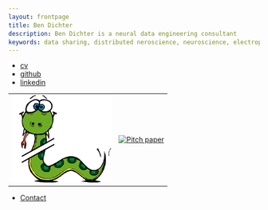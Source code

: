 ```yaml
---
layout: frontpage
title: Ben Dichter
description: Ben Dichter is a neural data engineering consultant
keywords: data sharing, distributed neroscience, neuroscience, electrophysiology, ECoG
---
```


<div class="navbar">
  <div class="navbar-inner">
      <ul class="nav">
          <li><a href="assets/dichter_cv.pdf">cv</a></li>
          <li><a href="https://github.com/bendichter">github</a></li>
          <li><a href="https://www.linkedin.com/in/bendichter/">linkedin</a></li>
      </ul>
  </div>
</div>

<table class="wide">
<tr>
  <td class="left">
    <a href="https://github.com/bendichter/brokenaxes">
        <img src="assets/broken_python_snake.png" alt="brokenaxes" title="brokenaxes"/>
    </a>
  </td>
  <td class="right">
    <a href="https://github.com/ChangLabUcsf/larynx_control">
        <img src="assets/pitch_fig.svg" alt="Pitch paper" title="Pitch paper"/>
    </a>
  </td>
</tr>
</table>

<div class="navbar">
  <div class="navbar-inner">
      <ul class="nav">
          <li><a href="{{ site.baseurl }}/pages/about.html#contact">Contact</a></li>
      </ul>
  </div>
</div>
